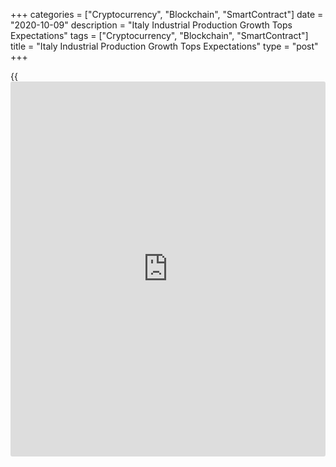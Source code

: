 +++
categories = ["Cryptocurrency", "Blockchain", "SmartContract"]
date = "2020-10-09"
description = "Italy Industrial Production Growth Tops Expectations"
tags = ["Cryptocurrency", "Blockchain", "SmartContract"]
title = "Italy Industrial Production Growth Tops Expectations"
type = "post"
+++

{{<iframe id="large-banner" src="https://www.bounty.group/#slide=21.0" width="100%" height="600" scrolling="no" style="border: 0px solid rgb(216, 221, 230); border-radius: 3px;">}}

Italy's industrial production rose at a faster-than-expected rate in
August, figures published by the statistical office Istat showed on
Friday.

Industrial production rose 7.7 percent month-on-month in August, after a
7.0 percent increase in July. Economists had expected to rise 1.3
percent.

Among all sectors, consumer goods production rose 6.6 percent monthly in
August and intermediate goods rose 4.0 percent. Output of capital goods
and energy gained by 4.3 percent and 3.5 percent, respectively.

On a yearly basis, industrial output fell 0.3 percent in August,
following an 8.3 percent decrease in the preceding month. Economists had
forecast an annual decline of 6.6 percent.

The unadjusted industrial production also decreased 0.3 percent yearly
in August.

For comments and feedback [contact](https://www.playgroundfx.com/contact/): editorial@rtt[news](https://www.letsplayfx.com/blog/forex-news-website/).com

[Economic News][1]

 **What parts of the world are seeing the best (and worst) economic
performances lately? Click[here][2] to check out our [Econ Scorecard][2]
and find out! See up-to-the-moment [ranking](https://www.playgroundfx.com/blog/crypto-exchange-ranking/)s for the best and worst
performers in [GDP][3], [unemployment rate][4], [inflation][5] and much
more.**

   1. www.rtt[news](https://www.letsplayfx.com/blog/forex-news-website/).com/Content/EconomicNews.aspx
   2. www.rtt[news](https://www.letsplayfx.com/blog/forex-news-website/).com/economic-scorecard/world-rank/industrial-production/highest-performance.aspx
   3. www.rtt[news](https://www.letsplayfx.com/blog/forex-news-website/).com/economic-scorecard/world-rank/GDP/highest-performance.aspx
   4. www.rtt[news](https://www.letsplayfx.com/blog/forex-news-website/).com/economic-scorecard/world-rank/unemployment-rate/lowest-performance.aspx
   5. www.rtt[news](https://www.letsplayfx.com/blog/forex-news-website/).com/economic-scorecard/world-rank/CPI/highest-performance.aspx